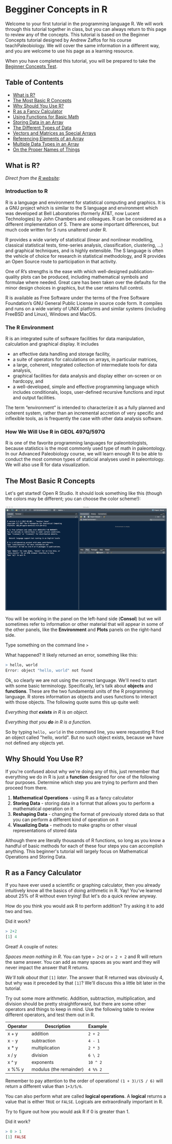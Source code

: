 # Begginer Concepts in R

Welcome to your first tutorial in the programming language R. We will work through this tutorial together in class, but you can always return to this page to review any of the concepts. This tutorial is based on the Beginner Concepts tutorial designed by Andrew Zaffos for his course teachPaleobiology. We will cover the same information in a different way, and you are welcome to use his page as a learning resource.

When you have completed this tutorial, you will be prepared to take the [Beginner Concepts Test](/Labs/Tests/BeginnerTest.md).

## Table of Contents

+ [What is R?](#what-is-r)
+ [The Most Basic R Concepts](#the-most-basic-r-concepts)
+ [Why Should You Use R?](#why-should-you-use-r)
+ [R as a Fancy Calculator](#r-as-a-fancy-calculator)
+ [Using Functions for Basic Math](#using-functions-for-basic-math)
+ [Storing Data in an Array](#storing-data-in-an-array)
+ [The Different Types of Data](#the-different-types-of-data)
+ [Vectors and Matrices as Special Arrays](#vectors-and-matrices-as-special-arrays)
+ [Referencing Elements of an Array](#referencing-elements-of-an-array)
+ [Multiple Data Types in an Array](#multiple-data-types-in-an-array)
+ [On the Proper Names of Things](#on-the-proper-names-of-things)

## What is R?

*Direct from the [R website](https://www.r-project.org):*

### Introduction to R

R is a language and environment for statistical computing and graphics. It is a GNU project which is similar to the S language and environment which was developed at Bell Laboratories (formerly AT&T, now Lucent Technologies) by John Chambers and colleagues. R can be considered as a different implementation of S. There are some important differences, but much code written for S runs unaltered under R.

R provides a wide variety of statistical (linear and nonlinear modelling, classical statistical tests, time-series analysis, classification, clustering, …) and graphical techniques, and is highly extensible. The S language is often the vehicle of choice for research in statistical methodology, and R provides an Open Source route to participation in that activity.

One of R’s strengths is the ease with which well-designed publication-quality plots can be produced, including mathematical symbols and formulae where needed. Great care has been taken over the defaults for the minor design choices in graphics, but the user retains full control.

R is available as Free Software under the terms of the Free Software Foundation’s GNU General Public License in source code form. It compiles and runs on a wide variety of UNIX platforms and similar systems (including FreeBSD and Linux), Windows and MacOS.

### The R Environment

R is an integrated suite of software facilities for data manipulation, calculation and graphical display. It includes

+ an effective data handling and storage facility,
+ a suite of operators for calculations on arrays, in particular matrices,
+ a large, coherent, integrated collection of intermediate tools for data analysis,
+ graphical facilities for data analysis and display either on-screen or on hardcopy, and
+ a well-developed, simple and effective programming language which includes conditionals, loops, user-defined recursive functions and input and output facilities.

The term “environment” is intended to characterize it as a fully planned and coherent system, rather than an incremental accretion of very specific and inflexible tools, as is frequently the case with other data analysis software.

### How We Will Use R in GEOL 497Q/597Q

R is one of the favorite programming languages for paleontologists, because statistics is the most commonly used type of math in paleontology. In our Advanced Paleobiology course, we will learn enough R to be able to conduct the most common types of staticial analyses used in paleontology. We will also use R for data visualization.

## The Most Basic R Concepts

Let's get started! Open R Studio. It should look something like this (though the colors may be different; you can choose the color scheme!):

![R Studio Screenshot](/Images/R_Studio.png)

You will be working in the panel on the left-hand side (**Consol**) but we will sometimes refer to information or other material that will appear in some of the other panels, like the **Environment** and **Plots** panels on the right-hand side.

Type something on the command line `>`

What happened? It likely returned an error, something like this:

````R
> hello, world
Error: object "hello, world" not found
````

Ok, so clearly we are not using the correct language. We'll need to start with some basic terminology. Specifically, let's talk about **objects** and **functions**. These are the two fundamental units of the R programming language. R stores information as objects and uses functions to interact with those objects. The following quote sums this up quite well:

*Everything that* ***exists*** *in R is an object.*

*Everything that you* ***do*** *in R is a function.*

So by typing `hello, world` in the command line, you were requesting R find an object called "hello, world". But no such object exists, because we have not defined any objects yet.

## Why Should You Use R?

If you're confused about why we're doing any of this, just remember that everything we do in R is just a **function** designed for one of the following four purposes. Determine which step you are trying to perform and then proceed from there.

1. **Mathematical Operations** - using R as a fancy calculator
2. **Storing Data** - storing data in a format that allows you to perform a mathematical operation on it
3. **Reshaping Data** - changing the format of previously stored data so that you can perform a different kind of operation on it
4. **Visualizing Data** - methods to make graphs or other visual representations of stored data

Although there are literally thousands of R functions, so long as you know a handful of basic methods for each of these four steps you can accomplish anything. This beginner's tutorial will largely focus on Mathematical Operations and Storing Data.

## R as a Fancy Calculator

If you have ever used a scientific or graphing calculator, then you already intuitively know all the basics of doing arithmetic in R. Yay! You've learned about 25% of R without even trying! But let's do a quick review anyway.

How do you think you would ask R to perform addition? Try asking it to add two and two.

Did it work?

````R
> 2+2
[1] 4
````
Great! A couple of notes:

*Spaces mean nothing in R*. You can type `> 2+2` or `> 2 + 2` and R will return the same answer. You can add as many spaces as you want and they will never impact the answer that R returns.

*We'll talk about that* `[1]` *later*. The answer that R returned was obviously 4, but why was it preceded by that `[1]`? We'll discuss this a little bit later in the tutorial.

Try out some more arithmetic. Addition, subtraction, multiplication, and division should be pretty straightforward, but there are some other operators and things to keep in mind. Use the following table to review different operators, and test them out in R.

Operator | Description | Example
-------- | ----------- | -------
x + y | addition | `2 + 2`
x - y | subtraction | `4 - 1`
x * y | multiplication | `2 * 3`
x / y | division | `6 \ 2`
x ^ y | exponents | `10 ^ 2`
x %% y | modulus (the remainder) | `4 %% 2`

Remember to pay attention to the order of operations! `(1 + 3)/(5 / 6)` will return a different value than `1+3/5/6`.

You can also perform what are called **logical operations**. A **logical** returns a value that is either `TRUE` or `FALSE`. Logicals are extraordinally important in R.

Try to figure out how you would ask R if 0 is greater than 1.

Did it work?

````R
> 0 > 1
[1] FALSE
````
